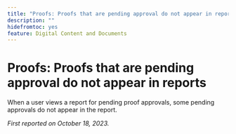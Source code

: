 ```yaml
---
title: "Proofs: Proofs that are pending approval do not appear in reports"
description: ""
hidefromtoc: yes
feature: Digital Content and Documents
---
```


# Proofs: Proofs that are pending approval do not appear in reports

<!--WF and WFP-->

When a user views a report for pending proof approvals, some pending approvals do not appear in the report.

_First reported on October 18, 2023._
